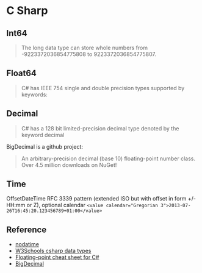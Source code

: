 # C Sharp

## Int64

> The long data type can store whole numbers from -9223372036854775808 to 9223372036854775807.

## Float64

> C# has IEEE 754 single and double precision types supported by keywords:

## Decimal

> C# has a 128 bit limited-precision decimal type denoted by the keyword decimal

BigDecimal is a github project:

> An arbitrary-precision decimal (base 10) floating-point number class. Over 4.5 million downloads on NuGet!

## Time

OffsetDateTime
RFC 3339 pattern (extended ISO but with offset in form +/-HH:mm or Z), optional calendar
`<value calendar="Gregorian 3">2013-07-26T16:45:20.123456789+01:00</value>`

## Reference

* [nodatime](https://nodatime.org/3.2.x/userguide/serialization)
* [W3Schools csharp data types](https://www.w3schools.com/cs/cs_data_types.php)
* [Floating-point cheat sheet for C#](https://floating-point-gui.de/languages/csharp/)
* [BigDecimal](https://github.com/AdamWhiteHat/BigDecimal)